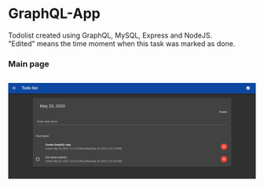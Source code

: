 # GraphQL-App

Todolist created using GraphQL, MySQL, Express and NodeJS.  
"Edited" means the time moment when this task was marked as done.

### Main page ###
![Image alt](https://github.com/grok21/GraphQL-App/raw/master/GraphQL.png)  
------------------

